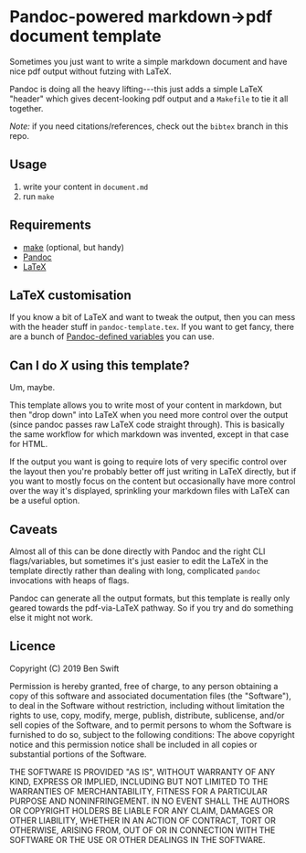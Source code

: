 # Pandoc-powered markdown->pdf document template

Sometimes you just want to write a simple markdown document and have nice pdf
output without futzing with LaTeX.

Pandoc is doing all the heavy lifting---this just adds a simple LaTeX "header"
which gives decent-looking pdf output and a `Makefile` to tie it all together.

_Note:_ if you need citations/references, check out the `bibtex` branch in this
repo.

## Usage

1. write your content in `document.md`
2. run `make`

## Requirements

- [make](https://www.gnu.org/software/make/) (optional, but handy)
- [Pandoc](https://pandoc.org)
- [LaTeX](https://www.latex-project.org)

## LaTeX customisation

If you know a bit of LaTeX and want to tweak the output, then you can mess with
the header stuff in `pandoc-template.tex`. If you want to get fancy, there are a
bunch of [Pandoc-defined
variables](https://pandoc.org/MANUAL.html#using-variables-in-templates) you can
use.

## Can I do _X_ using this template?

Um, maybe.

This template allows you to write most of your content in markdown, but then
"drop down" into LaTeX when you need more control over the output (since pandoc
passes raw LaTeX code straight through). This is basically the same workflow for
which markdown was invented, except in that case for HTML.

If the output you want is going to require lots of very specific control over
the layout then you're probably better off just writing in LaTeX directly, but
if you want to mostly focus on the content but occasionally have more control
over the way it's displayed, sprinkling your markdown files with LaTeX can be a
useful option.

## Caveats

Almost all of this can be done directly with Pandoc and the right CLI
flags/variables, but sometimes it's just easier to edit the LaTeX in the
template directly rather than dealing with long, complicated `pandoc`
invocations with heaps of flags.

Pandoc can generate all the output formats, but this template is really only
geared towards the pdf-via-LaTeX pathway. So if you try and do something else it
might not work.

## Licence

Copyright (C) 2019  Ben Swift

Permission is hereby granted, free of charge, to any person obtaining a copy
of this software and associated documentation files (the "Software"), to deal
in the Software without restriction, including without limitation the rights
to use, copy, modify, merge, publish, distribute, sublicense, and/or sell
copies of the Software, and to permit persons to whom the Software is
furnished to do so, subject to the following conditions:
The above copyright notice and this permission notice shall be included in
all copies or substantial portions of the Software.

THE SOFTWARE IS PROVIDED "AS IS", WITHOUT WARRANTY OF ANY KIND, EXPRESS OR
IMPLIED, INCLUDING BUT NOT LIMITED TO THE WARRANTIES OF MERCHANTABILITY,
FITNESS FOR A PARTICULAR PURPOSE AND NONINFRINGEMENT. IN NO EVENT SHALL THE
AUTHORS OR COPYRIGHT HOLDERS BE LIABLE FOR ANY CLAIM, DAMAGES OR OTHER
LIABILITY, WHETHER IN AN ACTION OF CONTRACT, TORT OR OTHERWISE, ARISING FROM,
OUT OF OR IN CONNECTION WITH THE SOFTWARE OR THE USE OR OTHER DEALINGS IN
THE SOFTWARE.

